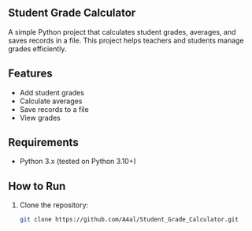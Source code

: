 ## Student Grade Calculator

A simple Python project that calculates student grades, averages, and saves records in a file. This project helps teachers and students manage grades efficiently.

## Features
- Add student grades
- Calculate averages
- Save records to a file
- View grades

## Requirements
- Python 3.x (tested on Python 3.10+)

## How to Run
1. Clone the repository:
   ```bash
   git clone https://github.com/A4al/Student_Grade_Calculator.git

